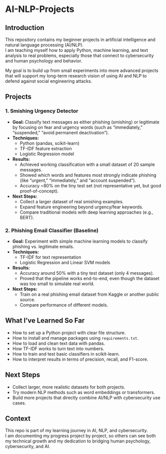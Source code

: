# AI-NLP-Projects  

## Introduction  
This repository contains my beginner projects in artificial intelligence and natural language processing (AI/NLP).  
I am teaching myself how to apply Python, machine learning, and text analysis to real problems, especially those that connect to cybersecurity and human psychology and behavior.  

My goal is to build up from small experiments into more advanced projects that will support my long-term research vision of using AI and NLP to defend against social engineering attacks.  

## Projects  

### 1. Smishing Urgency Detector  
- **Goal:** Classify text messages as either phishing (smishing) or legitimate by focusing on fear and urgency words (such as “immediately,” “suspended,” “avoid permanent deactivation”).  
- **Techniques:**  
  - Python (pandas, scikit-learn)  
  - TF-IDF feature extraction  
  - Logistic Regression model  
- **Results:**  
  - Achieved working classification with a small dataset of 20 sample messages.  
  - Showed which words and features most strongly indicate phishing (like “urgent,” “immediately,” and “account suspended”).  
  - Accuracy ~80% on the tiny test set (not representative yet, but good proof-of-concept).  
- **Next Steps:**  
  - Collect a larger dataset of real smishing examples.  
  - Expand feature engineering beyond urgency/fear keywords.  
  - Compare traditional models with deep learning approaches (e.g., BERT).  

### 2. Phishing Email Classifier (Baseline)  
- **Goal:** Experiment with simple machine learning models to classify phishing vs. legitimate emails.  
- **Techniques:**  
  - TF-IDF for text representation  
  - Logistic Regression and Linear SVM models  
- **Results:**  
  - Accuracy around 50% with a tiny test dataset (only 4 messages).  
  - Proved that the pipeline works end-to-end, even though the dataset was too small to simulate real world.  
- **Next Steps:**  
  - Train on a real phishing email dataset from Kaggle or another public source.  
  - Compare performance of different models.  

## What I’ve Learned So Far  
- How to set up a Python project with clear file structure.  
- How to install and manage packages using `requirements.txt`.  
- How to load and clean text data with pandas.  
- How TF-IDF works to turn text into numbers.  
- How to train and test basic classifiers in scikit-learn.  
- How to interpret results in terms of precision, recall, and F1-score.  

## Next Steps  
- Collect larger, more realistic datasets for both projects.  
- Try modern NLP methods such as word embeddings or transformers.  
- Build more projects that directly combine AI/NLP with cybersecurity use cases.  

## Context  
This repo is part of my learning journey in AI, NLP, and cybersecurity.  
I am documenting my progress project by project, so others can see both my technical growth and my dedication to bridging human psychology, cybersecurity, and AI. 
